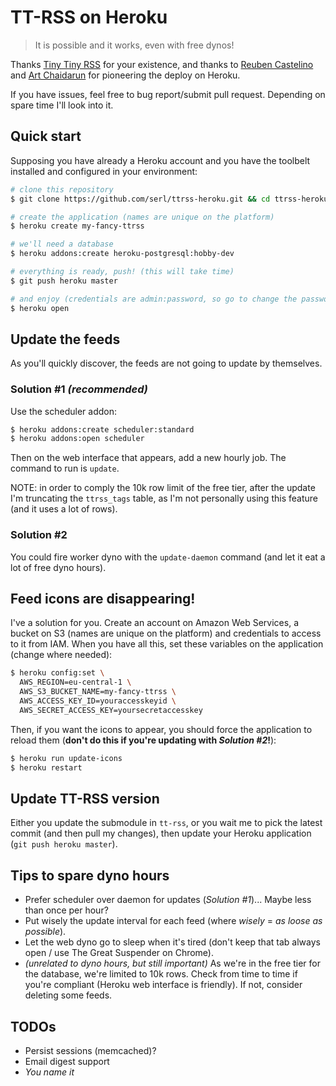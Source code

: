 # TT-RSS on Heroku

> It is possible and it works, even with free dynos!

Thanks [Tiny Tiny RSS](http://tt-rss.org) for your existence, and thanks to [Reuben Castelino](https://projectdelphai.github.io/blog/2013/03/15/replacing-google-reader-with-tt-rss-on-heroku/) and [Art Chaidarun](https://chaidarun.com/ttrss-heroku) for pioneering the deploy on Heroku.

If you have issues, feel free to bug report/submit pull request. Depending on spare time I'll look into it.


## Quick start

Supposing you have already a Heroku account and you have the toolbelt installed and configured in your environment:

```sh
# clone this repository
$ git clone https://github.com/serl/ttrss-heroku.git && cd ttrss-heroku

# create the application (names are unique on the platform)
$ heroku create my-fancy-ttrss

# we'll need a database
$ heroku addons:create heroku-postgresql:hobby-dev

# everything is ready, push! (this will take time)
$ git push heroku master

# and enjoy (credentials are admin:password, so go to change the password)
$ heroku open
```


## Update the feeds

As you'll quickly discover, the feeds are not going to update by themselves.

### Solution #1 *(recommended)*

Use the scheduler addon:

```sh
$ heroku addons:create scheduler:standard
$ heroku addons:open scheduler
```

Then on the web interface that appears, add a new hourly job. The command to run is `update`.

NOTE: in order to comply the 10k row limit of the free tier, after the update I'm truncating the `ttrss_tags` table, as I'm not personally using this feature (and it uses a lot of rows).

### Solution #2

You could fire worker dyno with the `update-daemon` command (and let it eat a lot of free dyno hours).


## Feed icons are disappearing!

I've a solution for you. Create an account on Amazon Web Services, a bucket on S3 (names are unique on the platform) and credentials to access to it from IAM. When you have all this, set these variables on the application (change where needed):

```sh
$ heroku config:set \
  AWS_REGION=eu-central-1 \
  AWS_S3_BUCKET_NAME=my-fancy-ttrss \
  AWS_ACCESS_KEY_ID=youraccesskeyid \
  AWS_SECRET_ACCESS_KEY=yoursecretaccesskey
```

Then, if you want the icons to appear, you should force the application to reload them (**don't do this if you're updating with *Solution #2*!**):

```sh
$ heroku run update-icons
$ heroku restart
```


## Update TT-RSS version

Either you update the submodule in `tt-rss`, or you wait me to pick the latest commit (and then pull my changes), then update your Heroku application (`git push heroku master`).


## Tips to spare dyno hours

* Prefer scheduler over daemon for updates (*Solution #1*)... Maybe less than once per hour?
* Put wisely the update interval for each feed (where *wisely* = *as loose as possible*).
* Let the web dyno go to sleep when it's tired (don't keep that tab always open / use The Great Suspender on Chrome).
* *(unrelated to dyno hours, but still important)* As we're in the free tier for the database, we're limited to 10k rows. Check from time to time if you're compliant (Heroku web interface is friendly). If not, consider deleting some feeds.


## TODOs

* Persist sessions (memcached)?
* Email digest support
* *You name it*
